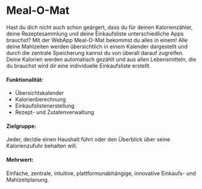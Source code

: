 # Meal-O-Mat
Hast du dich nicht auch schon geärgert, dass du für deinen Kalorienzähler, deine Rezeptesammlung und deine 
Einkaufsliste unterschiedliche Apps brauchst? 
Mit der WebApp Meal-O-Mat bekommst du alles in einem! Alle deine Mahlzeiten werden übersichtlich in einem
Kalender dargestellt und durch die zentrale Speicherung kannst du von überall darauf zugreifen.
Deine Kalorien werden automatisch gezählt und aus allen Lebensmitteln, die du brauchst wird dir eine
individuelle Einkaufsliste erstellt.

#### Funktionalität:
 - Übersichtskalender
 - Kalorienberechnung
 - Einkaufslistenerstellung
 - Rezept- und Zutatenverwaltung

#### Zielgruppe:
 Jeder, der/die einen Haushalt führt oder den
 Überblick über seine Kalorienzufuhr behalten will.

#### Mehrwert:
Einfache, zentrale, intuitive, plattformunabhängige, innovative Einkaufs- und Mahlzeitplanung.

